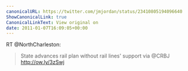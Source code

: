 ```yaml
---
canonicalURL: https://twitter.com/jmjordan/status/23410805194096640
ShowCanonicalLink: true
CanonicalLinkText: View original on
date: 2011-01-07T16:09:05+00:00
---
```

RT @NorthCharleston:
> State advances rail plan without rail lines' support via @CRBJ http://ow.ly/3zSwj